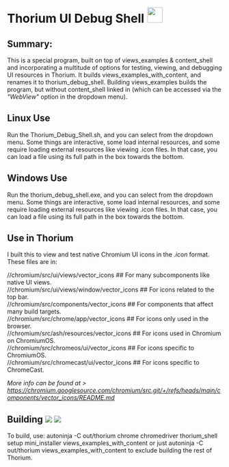 # Thorium UI Debug Shell <img src="https://raw.githubusercontent.com/Alex313031/Thorium/main/logos/NEW/thorium_debug_shell/icon_256.png" width="36">

## Summary:
This is a special program, built on top of views_examples & content_shell and incorporating a multitude of options for testing, viewing, and debugging UI resources in Thorium. It builds views_examples_with_content, and renames it to thorium_debug_shell. Building views_examples builds the program, but without content_shell linked in (which can be accessed via the *"WebView"* option in the dropdown menu).

## Linux Use
Run the Thorium_Debug_Shell.sh, and you can select from the dropdown menu. Some things are interactive, some load internal resources, and some require loading external resources like viewing .icon files. In that case, you can load a file using its full path in the box towards the bottom.

## Windows Use
Run the thorium_debug_shell.exe, and you can select from the dropdown menu. Some things are interactive, some load internal resources, and some require loading external resources like viewing .icon files. In that case, you can load a file using its full path in the box towards the bottom.

## Use in Thorium
I built this to view and test native Chromium UI icons in the *.icon* format.
These files are in:

//chromium/src/ui/views/vector_icons ## For many subcomponents like native UI views. \
//chromium/src/ui/views/window/vector_icons ## For icons related to the top bar. \
//chromium/src/components/vector_icons ## For components that affect many build targets. \
//chromium/src/chrome/app/vector_icons ## For icons only used in the browser. \
//chromium/src/ash/resources/vector_icons ## For icons used in Chromium on ChromiumOS. \
//chromium/src/chromeos/ui/vector_icons ## For icons specific to ChromiumOS. \
//chromium/src/chromecast/ui/vector_icons ## For icons specific to ChromeCast.

*More info can be found at > https://chromium.googlesource.com/chromium/src.git/+/refs/heads/main/components/vector_icons/README.md*

## Building <img src="https://github.com/Alex313031/Thorium/blob/main/logos/NEW/build_light.svg#gh-dark-mode-only"> <img src="https://github.com/Alex313031/Thorium/blob/main/logos/NEW/build_dark.svg#gh-light-mode-only">

To build, use: autoninja -C out/thorium chrome chromedriver thorium_shell setup mini_installer views_examples_with_content or just
autoninja -C out/thorium views_examples_with_content to exclude building the rest of Thorium.

